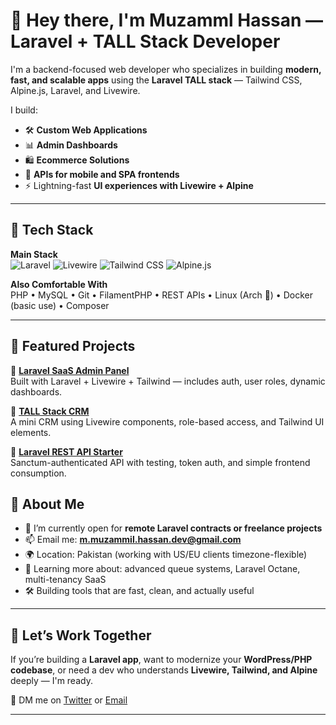 # 👋 Hey there, I'm Muzamml Hassan — Laravel + TALL Stack Developer

I'm a backend-focused web developer who specializes in building **modern, fast, and scalable apps** using the **Laravel TALL stack** — Tailwind CSS, Alpine.js, Laravel, and Livewire.

I build:

- 🛠️ **Custom Web Applications**
- 📊 **Admin Dashboards**
- 🛍️ **Ecommerce Solutions**
- 🧪 **APIs for mobile and SPA frontends**
- ⚡ Lightning-fast **UI experiences with Livewire + Alpine**

---

## 🚀 Tech Stack

**Main Stack**  
![Laravel](https://img.shields.io/badge/-Laravel-EF3A38?logo=laravel&logoColor=white&style=flat) ![Livewire](https://img.shields.io/badge/-Livewire-4E5D94?logo=livewire&style=flat)  ![Tailwind CSS](https://img.shields.io/badge/-Tailwind%20CSS-38B2AC?logo=tailwind-css&logoColor=white&style=flat)  ![Alpine.js](https://img.shields.io/badge/-Alpine.js-77C1D2?logo=javascript&style=flat)

**Also Comfortable With**  
PHP • MySQL • Git • FilamentPHP • REST APIs • Linux (Arch 🐧) • Docker (basic use) • Composer

---

## 📂 Featured Projects

🔹 **[Laravel SaaS Admin Panel](https://github.com/mmuzammilhassan/laravel-saas-admin)**  
Built with Laravel + Livewire + Tailwind — includes auth, user roles, dynamic dashboards.

🔹 **[TALL Stack CRM](https://github.com/mmuzammilhassan/tall-crm-app)**  
A mini CRM using Livewire components, role-based access, and Tailwind UI elements.

🔹 **[Laravel REST API Starter](https://github.com/mmuzammilhassan/laravel-api-boilerplate)**  
Sanctum-authenticated API with testing, token auth, and simple frontend consumption.
<!---

> 💡 Want to see more? Check out my pinned repositories below 👇


---
--->

## 🧠 About Me

- 🔭 I’m currently open for **remote Laravel contracts or freelance projects**
- 📫 Email me: **m.muzammil.hassan.dev@gmail.com**
- 🌍 Location: Pakistan (working with US/EU clients timezone-flexible)
- 🧠 Learning more about: advanced queue systems, Laravel Octane, multi-tenancy SaaS
- 🛠️ Building tools that are fast, clean, and actually useful

---

<!--
## 📈 GitHub Stats

<p align="center">
  <img src="https://github-readme-stats.vercel.app/api?username=ze6hyr&show_icons=true&theme=radical" alt="Zephyr's GitHub stats"/>
</p>

---
-->

## 💼 Let’s Work Together

If you’re building a **Laravel app**, want to modernize your **WordPress/PHP codebase**, or need a dev who understands **Livewire, Tailwind, and Alpine** deeply — I'm ready.

📨 DM me on [Twitter](https://twitter.com/yourhandle) or [Email](mailto:m.muzammil.hassan.dev@example.com)

---

